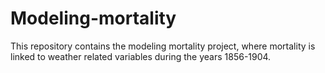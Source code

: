 # Modeling-mortality

This repository contains the modeling mortality project, where mortality is linked to weather related variables during the years 1856-1904.
